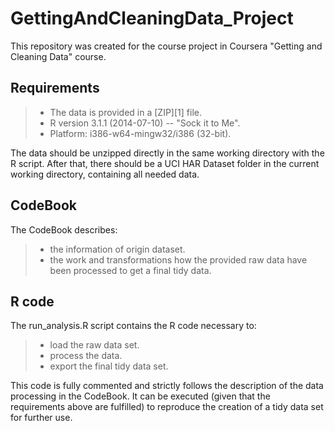 GettingAndCleaningData_Project
==============================

This repository was created for the course project in Coursera "Getting and Cleaning Data" course.

## Requirements
> * The data is provided in a [ZIP][1] file.
> * R version 3.1.1 (2014-07-10) -- "Sock it to Me".
> * Platform: i386-w64-mingw32/i386 (32-bit).

The data should be unzipped directly in the same working directory with the R script. After that, there should be a UCI HAR Dataset folder in the current working directory, containing all needed data.

## CodeBook
The CodeBook  describes:
> * the information of origin dataset.
> * the work and transformations how the provided raw data have been processed to get a final tidy data.

## R code
The run_analysis.R script contains the R code necessary to:
> * load the raw data set.
> * process the data.
> * export the final tidy data set.


This code is fully commented and strictly follows the description of the data processing in the CodeBook. It can be executed (given that the requirements above are fulfilled) to reproduce the creation of a tidy data set for further use.

